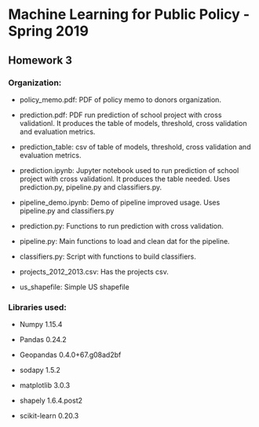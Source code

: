 # Machine Learning for Public Policy - Spring 2019

## Homework 3

### Organization:
- policy_memo.pdf: PDF of policy memo to donors organization.

- prediction.pdf: PDF run prediction of school project with cross validationl. It produces the table of models, threshold, cross validation and evaluation metrics.

- prediction_table: csv of table of models, threshold, cross validation and evaluation metrics.

- prediction.ipynb: Jupyter notebook used to run prediction of school project
with cross validationl. It produces the table needed. Uses prediction.py, pipeline.py and classifiers.py.

- pipeline_demo.ipynb: Demo of pipeline improved usage. Uses pipeline.py and classifiers.py

- prediction.py: Functions to run prediction with cross validation.

- pipeline.py: Main functions to load and clean dat for the pipeline.

- classifiers.py: Script with functions to build classifiers.

- projects_2012_2013.csv: Has the projects csv.

- us_shapefile: Simple US shapefile


### Libraries used:
- Numpy 1.15.4

- Pandas 0.24.2

- Geopandas 0.4.0+67.g08ad2bf

- sodapy 1.5.2

- matplotlib 3.0.3

- shapely 1.6.4.post2

- scikit-learn 0.20.3


